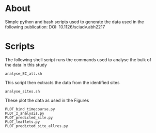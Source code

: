 About
====

Simple python and bash scripts used to generate the data used in the following publication: DOI: 10.1126/sciadv.abh2217

Scripts 
====

The following shell script runs the commands used to analyse the bulk of the data in this study

```
analyse_EC_all.sh
```

This script then extracts the data from the identified sites
```
analyse_sites.sh
```

These plot the data as used in the Figures
```
PLOT_bind_timecourse.py
PLOT_z_analysis.py
PLOT_predicted_site.py
PLOT_leaflets.py
PLOT_predicted_site_allres.py
```
